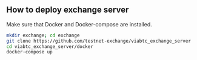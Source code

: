 ## How to deploy exchange server

Make sure that Docker and Docker-compose are installed.

``` bash
mkdir exchange; cd exchange
git clone https://github.com/testnet-exchange/viabtc_exchange_server
cd viabtc_exchange_server/docker
docker-compose up
```

